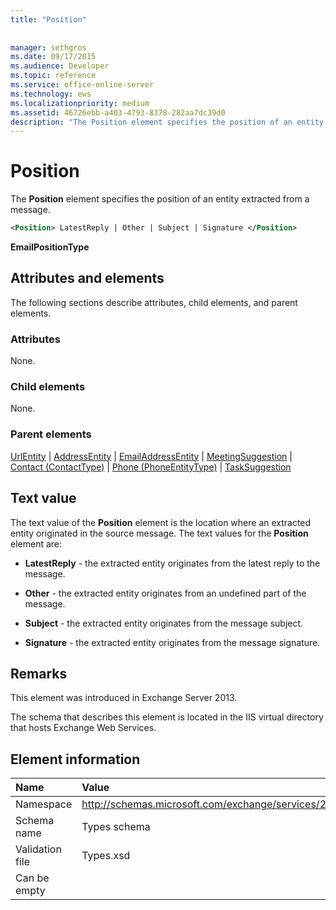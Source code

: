 ```yaml
---
title: "Position"
 
 
manager: sethgros
ms.date: 09/17/2015
ms.audience: Developer
ms.topic: reference
ms.service: office-online-server
ms.technology: ews
ms.localizationpriority: medium
ms.assetid: 46726ebb-a403-4793-8378-282aa7dc39d0
description: "The Position element specifies the position of an entity extracted from a message."
---
```


# Position

The **Position** element specifies the position of an entity extracted from a message. 
  
```XML
<Position> LatestReply | Other | Subject | Signature </Position>
```

 **EmailPositionType**
## Attributes and elements

The following sections describe attributes, child elements, and parent elements.
  
### Attributes

None.
  
### Child elements

None.
  
### Parent elements

[UrlEntity](urlentity.md) | [AddressEntity](addressentity.md) | [EmailAddressEntity](emailaddressentity.md) | [MeetingSuggestion](meetingsuggestion.md) | [Contact (ContactType)](contact-contacttype.md) | [Phone (PhoneEntityType)](phone-phoneentitytype.md) | [TaskSuggestion](tasksuggestion.md)
  
## Text value

The text value of the **Position** element is the location where an extracted entity originated in the source message. The text values for the **Position** element are: 
  
- **LatestReply** - the extracted entity originates from the latest reply to the message. 
    
- **Other** - the extracted entity originates from an undefined part of the message. 
    
- **Subject** - the extracted entity originates from the message subject. 
    
- **Signature** - the extracted entity originates from the message signature. 
    
## Remarks

This element was introduced in Exchange Server 2013.
  
The schema that describes this element is located in the IIS virtual directory that hosts Exchange Web Services.
  
## Element information

|**Name**|**Value**|
|:-----|:-----|
|Namespace  <br/> |http://schemas.microsoft.com/exchange/services/2006/types  <br/> |
|Schema name  <br/> |Types schema  <br/> |
|Validation file  <br/> |Types.xsd  <br/> |
|Can be empty  <br/> ||
   

